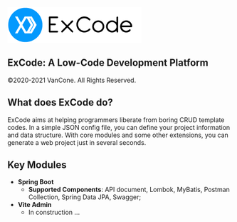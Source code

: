 ![excode-logo](docs/logo/logo.png)

## ExCode: A Low-Code Development Platform

&copy;2020-2021 VanCone. All Rights Reserved.



## What does ExCode do?

ExCode aims at helping programmers liberate from boring CRUD template codes. In a simple JSON config file, you can define your project information and data structure. With core modules and some other extensions, you can generate a web project just in several seconds.



## Key Modules

- **Spring Boot**
  - **Supported Components**: API document, Lombok, MyBatis, Postman Collection, Spring Data JPA, Swagger;
- **Vite Admin**
  - In construction ...
